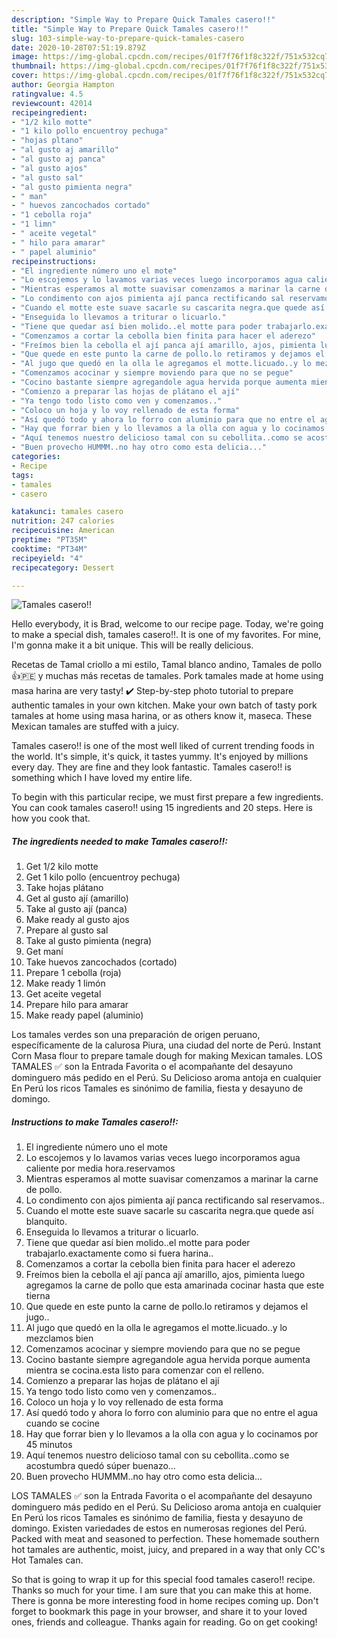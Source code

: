 ```yaml
---
description: "Simple Way to Prepare Quick Tamales casero!!"
title: "Simple Way to Prepare Quick Tamales casero!!"
slug: 103-simple-way-to-prepare-quick-tamales-casero
date: 2020-10-28T07:51:19.879Z
image: https://img-global.cpcdn.com/recipes/01f7f76f1f8c322f/751x532cq70/tamales-casero-foto-principal.jpg
thumbnail: https://img-global.cpcdn.com/recipes/01f7f76f1f8c322f/751x532cq70/tamales-casero-foto-principal.jpg
cover: https://img-global.cpcdn.com/recipes/01f7f76f1f8c322f/751x532cq70/tamales-casero-foto-principal.jpg
author: Georgia Hampton
ratingvalue: 4.5
reviewcount: 42014
recipeingredient:
- "1/2 kilo motte"
- "1 kilo pollo encuentroy pechuga"
- "hojas pltano"
- "al gusto aj amarillo"
- "al gusto aj panca"
- "al gusto ajos"
- "al gusto sal"
- "al gusto pimienta negra"
- " man"
- " huevos zancochados cortado"
- "1 cebolla roja"
- "1 limn"
- " aceite vegetal"
- " hilo para amarar"
- " papel aluminio"
recipeinstructions:
- "El ingrediente número uno el mote"
- "Lo escojemos y lo lavamos varias veces luego incorporamos agua caliente por media hora.reservamos"
- "Mientras esperamos al motte suavisar comenzamos a marinar la carne de pollo."
- "Lo condimento con ajos pimienta ají panca rectificando sal reservamos.."
- "Cuando el motte este suave sacarle su cascarita negra.que quede así blanquito."
- "Enseguida lo llevamos a triturar o licuarlo."
- "Tiene que quedar así bien molido..el motte para poder trabajarlo.exactamente como si fuera harina.."
- "Comenzamos a cortar la cebolla bien finita para hacer el aderezo"
- "Freímos bien la cebolla el ají panca ají amarillo, ajos, pimienta luego agregamos la carne de pollo que esta amarinada cocinar hasta que este tierna"
- "Que quede en este punto la carne de pollo.lo retiramos y dejamos el jugo.."
- "Al jugo que quedó en la olla le agregamos el motte.licuado..y lo mezclamos bien"
- "Comenzamos acocinar y siempre moviendo para que no se pegue"
- "Cocino bastante siempre agregandole agua hervida porque aumenta mientra se cocina.esta listo para comenzar con el relleno."
- "Comienzo a preparar las hojas de plátano el ají"
- "Ya tengo todo listo como ven y comenzamos.."
- "Coloco un hoja y lo voy rellenado de esta forma"
- "Así quedó todo y ahora lo forro con aluminio para que no entre el agua cuando se cocine"
- "Hay que forrar bien y lo llevamos a la olla con agua y lo cocinamos por 45 minutos"
- "Aquí tenemos nuestro delicioso tamal con su cebollita..como se acostumbra quedó súper buenazo..."
- "Buen provecho HUMMM..no hay otro como esta delicia..."
categories:
- Recipe
tags:
- tamales
- casero

katakunci: tamales casero 
nutrition: 247 calories
recipecuisine: American
preptime: "PT35M"
cooktime: "PT34M"
recipeyield: "4"
recipecategory: Dessert

---
```



![Tamales casero!!](https://img-global.cpcdn.com/recipes/01f7f76f1f8c322f/751x532cq70/tamales-casero-foto-principal.jpg)

Hello everybody, it is Brad, welcome to our recipe page. Today, we're going to make a special dish, tamales casero!!. It is one of my favorites. For mine, I'm gonna make it a bit unique. This will be really delicious.

Recetas de Tamal criollo a mi estilo, Tamal blanco andino, Tamales de pollo👍🇵🇪 y muchas más recetas de tamales. Pork tamales made at home using masa harina are very tasty! ✔️ Step-by-step photo tutorial to prepare authentic tamales in your own kitchen. Make your own batch of tasty pork tamales at home using masa harina, or as others know it, maseca. These Mexican tamales are stuffed with a juicy.

Tamales casero!! is one of the most well liked of current trending foods in the world. It's simple, it's quick, it tastes yummy. It's enjoyed by millions every day. They are fine and they look fantastic. Tamales casero!! is something which I have loved my entire life.


To begin with this particular recipe, we must first prepare a few ingredients. You can cook tamales casero!! using 15 ingredients and 20 steps. Here is how you cook that.

<!--inarticleads1-->

##### The ingredients needed to make Tamales casero!!:

1. Get 1/2 kilo motte
1. Get 1 kilo pollo (encuentroy pechuga)
1. Take hojas plátano
1. Get al gusto ají (amarillo)
1. Take al gusto ají (panca)
1. Make ready al gusto ajos
1. Prepare al gusto sal
1. Take al gusto pimienta (negra)
1. Get  maní
1. Take  huevos zancochados (cortado)
1. Prepare 1 cebolla (roja)
1. Make ready 1 limón
1. Get  aceite vegetal
1. Prepare  hilo para amarar
1. Make ready  papel (aluminio)


Los tamales verdes son una preparación de origen peruano, específicamente de la calurosa Piura, una ciudad del norte de Perú. Instant Corn Masa flour to prepare tamale dough for making Mexican tamales. LOS TAMALES ✅ son la Entrada Favorita o el acompañante del desayuno dominguero más pedido en el Perú. Su Delicioso aroma antoja en cualquier En Perú los ricos Tamales es sinónimo de familia, fiesta y desayuno de domingo. 

<!--inarticleads2-->

##### Instructions to make Tamales casero!!:

1. El ingrediente número uno el mote
1. Lo escojemos y lo lavamos varias veces luego incorporamos agua caliente por media hora.reservamos
1. Mientras esperamos al motte suavisar comenzamos a marinar la carne de pollo.
1. Lo condimento con ajos pimienta ají panca rectificando sal reservamos..
1. Cuando el motte este suave sacarle su cascarita negra.que quede así blanquito.
1. Enseguida lo llevamos a triturar o licuarlo.
1. Tiene que quedar así bien molido..el motte para poder trabajarlo.exactamente como si fuera harina..
1. Comenzamos a cortar la cebolla bien finita para hacer el aderezo
1. Freímos bien la cebolla el ají panca ají amarillo, ajos, pimienta luego agregamos la carne de pollo que esta amarinada cocinar hasta que este tierna
1. Que quede en este punto la carne de pollo.lo retiramos y dejamos el jugo..
1. Al jugo que quedó en la olla le agregamos el motte.licuado..y lo mezclamos bien
1. Comenzamos acocinar y siempre moviendo para que no se pegue
1. Cocino bastante siempre agregandole agua hervida porque aumenta mientra se cocina.esta listo para comenzar con el relleno.
1. Comienzo a preparar las hojas de plátano el ají
1. Ya tengo todo listo como ven y comenzamos..
1. Coloco un hoja y lo voy rellenado de esta forma
1. Así quedó todo y ahora lo forro con aluminio para que no entre el agua cuando se cocine
1. Hay que forrar bien y lo llevamos a la olla con agua y lo cocinamos por 45 minutos
1. Aquí tenemos nuestro delicioso tamal con su cebollita..como se acostumbra quedó súper buenazo...
1. Buen provecho HUMMM..no hay otro como esta delicia...


LOS TAMALES ✅ son la Entrada Favorita o el acompañante del desayuno dominguero más pedido en el Perú. Su Delicioso aroma antoja en cualquier En Perú los ricos Tamales es sinónimo de familia, fiesta y desayuno de domingo. Existen variedades de estos en numerosas regiones del Perú. Packed with meat and seasoned to perfection. These homemade southern hot tamales are authentic, moist, juicy, and prepared in a way that only CC&#39;s Hot Tamales can. 

So that is going to wrap it up for this special food tamales casero!! recipe. Thanks so much for your time. I am sure that you can make this at home. There is gonna be more interesting food in home recipes coming up. Don't forget to bookmark this page in your browser, and share it to your loved ones, friends and colleague. Thanks again for reading. Go on get cooking!
